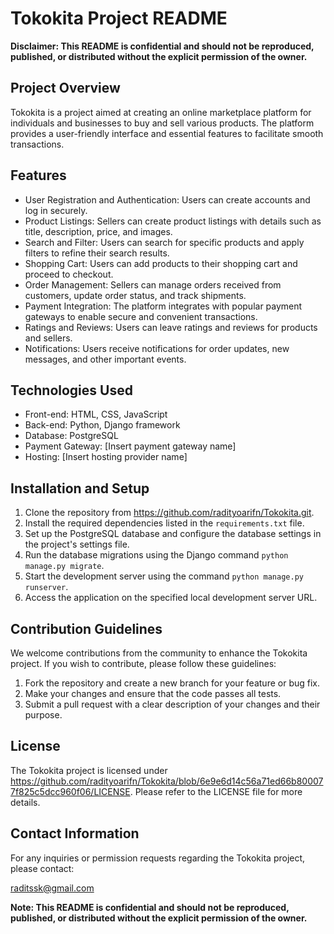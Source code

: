 # Tokokita Project README

**Disclaimer: This README is confidential and should not be reproduced, published, or distributed without the explicit permission of the owner.**

## Project Overview

Tokokita is a project aimed at creating an online marketplace platform for individuals and businesses to buy and sell various products. The platform provides a user-friendly interface and essential features to facilitate smooth transactions.

## Features

- User Registration and Authentication: Users can create accounts and log in securely.
- Product Listings: Sellers can create product listings with details such as title, description, price, and images.
- Search and Filter: Users can search for specific products and apply filters to refine their search results.
- Shopping Cart: Users can add products to their shopping cart and proceed to checkout.
- Order Management: Sellers can manage orders received from customers, update order status, and track shipments.
- Payment Integration: The platform integrates with popular payment gateways to enable secure and convenient transactions.
- Ratings and Reviews: Users can leave ratings and reviews for products and sellers.
- Notifications: Users receive notifications for order updates, new messages, and other important events.

## Technologies Used

- Front-end: HTML, CSS, JavaScript
- Back-end: Python, Django framework
- Database: PostgreSQL
- Payment Gateway: [Insert payment gateway name]
- Hosting: [Insert hosting provider name]

## Installation and Setup

1. Clone the repository from https://github.com/radityoarifn/Tokokita.git.
2. Install the required dependencies listed in the `requirements.txt` file.
3. Set up the PostgreSQL database and configure the database settings in the project's settings file.
4. Run the database migrations using the Django command `python manage.py migrate`.
5. Start the development server using the command `python manage.py runserver`.
6. Access the application on the specified local development server URL.

## Contribution Guidelines

We welcome contributions from the community to enhance the Tokokita project. If you wish to contribute, please follow these guidelines:

1. Fork the repository and create a new branch for your feature or bug fix.
2. Make your changes and ensure that the code passes all tests.
3. Submit a pull request with a clear description of your changes and their purpose.

## License

The Tokokita project is licensed under https://github.com/radityoarifn/Tokokita/blob/6e9e6d14c56a71ed66b800077f825c5dcc960f06/LICENSE. Please refer to the LICENSE file for more details.

## Contact Information

For any inquiries or permission requests regarding the Tokokita project, please contact:

raditssk@gmail.com

**Note: This README is confidential and should not be reproduced, published, or distributed without the explicit permission of the owner.**
